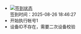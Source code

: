 - [![签到状态](https://github.com/womade/Cloud189-Actions/actions/workflows/main.yml/badge.svg?branch=main)](https://github.com/womade/Cloud189-Actions/actions/workflows/main.yml) <br> 签到时间：2025-08-26 18:46:27
- 开始执行帐号1
- 设备ID不存在，需要二次设备校验
